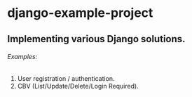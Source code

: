 # django-example-project
## Implementing various Django solutions.
###### Examples:
1. User registration / authentication.
2. CBV (List/Update/Delete/Login Required).
